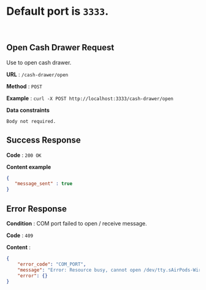 
# Default port is `3333`.
<br>

## Open Cash Drawer Request
Use to open cash drawer.

**URL** : `/cash-drawer/open`

**Method** : `POST`

**Example** : `curl -X POST http://localhost:3333/cash-drawer/open`

**Data constraints**

```
Body not required.
```

## Success Response

**Code** : `200 OK`

**Content example**

```json
{
   "message_sent" : true
}
```

## Error Response

**Condition** : COM port failed to open / receive message.

**Code** : `409`

**Content** :

```json
{
    "error_code": "COM_PORT",
    "message": "Error: Resource busy, cannot open /dev/tty.sAirPods-WirelessiAP",
    "error": {}
}
```
